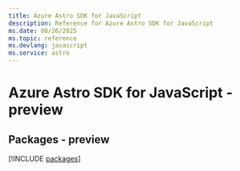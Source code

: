 ```yaml
---
title: Azure Astro SDK for JavaScript
description: Reference for Azure Astro SDK for JavaScript
ms.date: 08/26/2025
ms.topic: reference
ms.devlang: javascript
ms.service: astro
---
```

# Azure Astro SDK for JavaScript - preview
## Packages - preview
[!INCLUDE [packages](astro-index.md)]